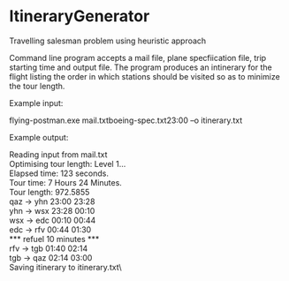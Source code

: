 # ItineraryGenerator
Travelling salesman problem using heuristic approach

Command line program accepts a mail file, plane specfiication file, trip starting time and output file. The program produces an intinerary for the flight listing the order in which stations should be visited so as to minimize the tour length.

Example input: 

flying-postman.exe mail.txtboeing-spec.txt23:00 –o itinerary.txt

Example output:

Reading input from mail.txt\
Optimising tour length: Level 1...\
Elapsed time: 123 seconds.\
Tour time: 7 Hours 24 Minutes.\
Tour length: 972.5855\
qaz      ->      yhn     23:00   23:28\
yhn      ->      wsx     23:28   00:10\
wsx      ->      edc     00:10   00:44\
edc      ->      rfv     00:44   01:30\
*** refuel 10 minutes *** \
rfv      ->      tgb     01:40   02:14\
tgb      -> qaz     02:14   03:00\
Saving itinerary to itinerary.txt\
